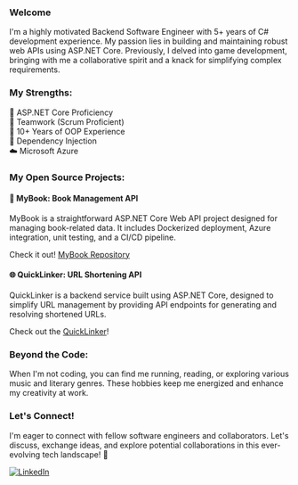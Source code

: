 ### Welcome
I'm a highly motivated Backend Software Engineer with 5+ years of C# development experience. My passion lies in building and maintaining robust web APIs using ASP.NET Core. Previously, I delved into game development, bringing with me a collaborative spirit and a knack for simplifying complex requirements.

### My Strengths:
🚀 ASP.NET Core Proficiency  
🤝 Teamwork (Scrum Proficient)  
🧠 10+ Years of OOP Experience  
💉 Dependency Injection  
☁️ Microsoft Azure  

### My Open Source Projects: 

#### 📘 MyBook: Book Management API
MyBook is a straightforward ASP.NET Core Web API project designed for managing book-related data. It includes Dockerized deployment, Azure integration, unit testing, and a CI/CD pipeline.

Check it out! [MyBook Repository](https://github.com/emaadgh/mybook)

#### 🌐 QuickLinker: URL Shortening API
QuickLinker is a backend service built using ASP.NET Core, designed to simplify URL management by providing API endpoints for generating and resolving shortened URLs.

Check out the [QuickLinker](https://github.com/emaadgh/QuickLinker)!

### Beyond the Code:
When I'm not coding, you can find me running, reading, or exploring various music and literary genres. These hobbies keep me energized and enhance my creativity at work.

### Let's Connect!
I'm eager to connect with fellow software engineers and collaborators. Let's discuss, exchange ideas, and explore potential collaborations in this ever-evolving tech landscape! 🌟

[![LinkedIn](https://img.shields.io/badge/-LinkedIn-blue?style=flat-square&logo=linkedin)](https://www.linkedin.com/in/emaad1)
